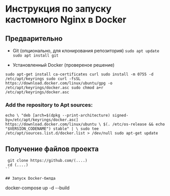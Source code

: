 # Инструкция по запуску кастомного Nginx в Docker

## Предварительно 
  
- Git (опционально, для клонирования репозитория)
``
 sudo apt update
 sudo apt install git
``   

- Установленный Docker (провереное решение)

``
 sudo apt-get install ca-certificates curl
 sudo install -m 0755 -d /etc/apt/keyrings
 sudo curl -fsSL https://download.docker.com/linux/ubuntu/gpg -o /etc/apt/keyrings/docker.asc
 sudo chmod a+r /etc/apt/keyrings/docker.asc
``

### Add the repository to Apt sources:

``
 echo \
"deb [arch=$(dpkg --print-architecture) signed-by=/etc/apt/keyrings/docker.asc] https://download.docker.com/linux/ubuntu \
  $(. /etc/os-release && echo "$VERSION_CODENAME") stable" | \
 sudo tee /etc/apt/sources.list.d/docker.list > /dev/null
 sudo apt-get update   
``

##  Получение файлов проекта

```
 git clone https://github.com/(....)
 cd (....)
``

## Запуск Docker-билда

```
 docker-compose up -d --build
```
